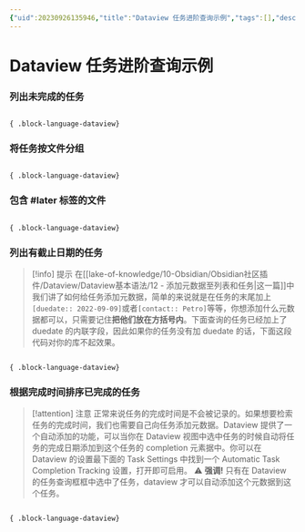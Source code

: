 ```yaml
---
{"uid":20230926135946,"title":"Dataview 任务进阶查询示例","tags":[],"description":null,"author":"Huajin","type":"other","draft":false,"editable":false,"modified":20230926164946,"dg-publish":true,"permalink":"/lake-of-knowledge/10-obsidian/obsidian/dataview/dataview/dataview/","dgPassFrontmatter":true}
---
```



# Dataview 任务进阶查询示例

### 列出未完成的任务

`````示例代码

{ .block-language-dataview}
`````

### 将任务按文件分组

`````示例代码

{ .block-language-dataview}
`````

### 包含 #later 标签的文件

`````示例代码

{ .block-language-dataview}
`````

### 列出有截止日期的任务

> [!info] 提示
> 在[[lake-of-knowledge/10-Obsidian/Obsidian社区插件/Dataview/Dataview基本语法/12 - 添加元数据至列表和任务\|这一篇]]中我们讲了如何给任务添加元数据，简单的来说就是在任务的末尾加上`[duedate:: 2022-09-09]`或者`[contact:: Petro]`等等，你想添加什么元数据都可以，只需要记住**把他们放在方括号内**。下面查询的任务已经加上了 duedate 的内联字段，因此如果你的任务没有加 duedate 的话，下面这段代码对你的库不起效果。

`````示例代码

{ .block-language-dataview}
`````

### 根据完成时间排序已完成的任务

> [!attention] 注意
> 正常来说任务的完成时间是不会被记录的。如果想要检索任务的完成时间，我们也需要自己向任务添加元数据。Dataview 提供了一个自动添加的功能，可以当你在 Dataview 视图中选中任务的时候自动将任务的完成日期添加到这个任务的 completion 元素据中。你可以在 Dataview 的设置最下面的 Task Settings 中找到一个 Automatic Task Completion Tracking 设置，打开即可启用。
> ⚠ **强调!** 只有在 Dataview 的任务查询框框中选中了任务，dataview 才可以自动添加这个元数据到这个任务。

`````示例代码

{ .block-language-dataview}
`````